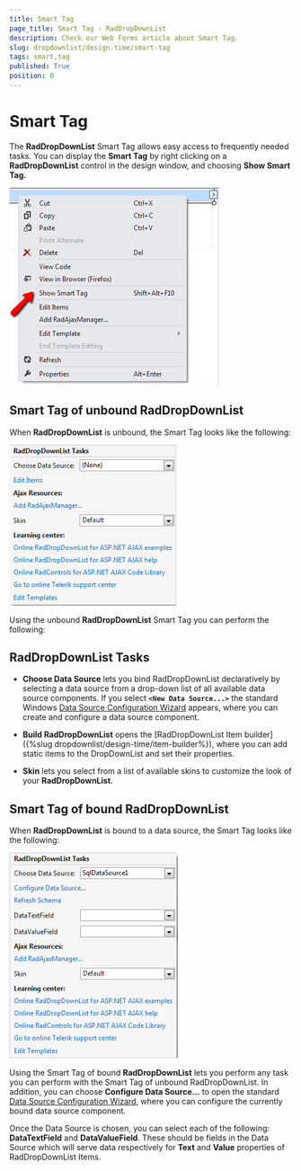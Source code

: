 ```yaml
---
title: Smart Tag
page_title: Smart Tag - RadDropDownList
description: Check our Web Forms article about Smart Tag.
slug: dropdownlist/design-time/smart-tag
tags: smart,tag
published: True
position: 0
---
```


# Smart Tag



The **RadDropDownList** Smart Tag allows easy access to frequently needed tasks. You can display the **Smart Tag** by right clicking on a **RadDropDownList** control in the design window, and choosing **Show Smart Tag.**

![dropdownlist designtime smarttag](images/dropdownlist_designtime_smarttag.png)

## Smart Tag of unbound RadDropDownList

When **RadDropDownList** is unbound, the Smart Tag looks like the following:

![dropdownlist designtime smarttagunbound](images/dropdownlist_designtime_smarttagunbound.png)

Using the unbound **RadDropDownList** Smart Tag you can perform the following:

## RadDropDownList Tasks

* **Choose Data Source** lets you bind RadDropDownList declaratively by selecting a data source from a drop-down list of all available data source components. If you select **`<New Data Source...>`** the standard Windows [Data Source Configuration Wizard](https://msdn2.microsoft.com/en-us/library/ms247282(VS.80).aspx) appears, where you can create and configure a data source component.

* **Build RadDropDownList** opens the [RadDropDownList Item builder]({%slug dropdownlist/design-time/item-builder%}), where you can add static items to the DropDownList and set their properties.

* **Skin** lets you select from a list of available skins to customize the look of your **RadDropDownList**.

## Smart Tag of bound RadDropDownList

When **RadDropDownList** is bound to a data source, the Smart Tag looks like the following:

![dropdownlist designtime smarttagbound](images/dropdownlist_designtime_smarttagbound.png)

Using the Smart Tag of bound **RadDropDownList** lets you perform any task you can perform with the Smart Tag of unbound RadDropDownList. In addition, you can choose **Configure Data Source...** to open the standard [Data Source Configuration Wizard](https://msdn2.microsoft.com/en-us/library/ms247282(VS.80).aspx), where you can configure the currently bound data source component.

Once the Data Source is chosen, you can select each of the following: **DataTextField** and **DataValueField**. These should be fields in the Data Source which will serve data respectively for **Text** and **Value** properties of RadDropDownList Items.
